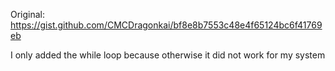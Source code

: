 Original: https://gist.github.com/CMCDragonkai/bf8e8b7553c48e4f65124bc6f41769eb

I only added the while loop because otherwise it did not work for my system
